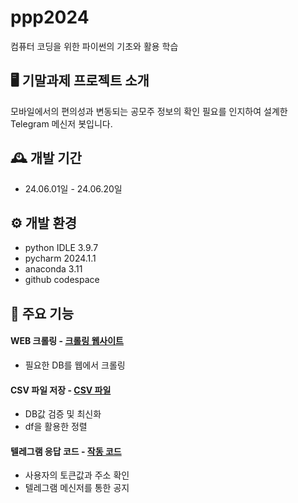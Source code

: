 # ppp2024
컴퓨터 코딩을 위한 파이썬의 기초와 활용 학습

## 🖥️ 기말과제 프로젝트 소개
모바일에서의 편의성과 변동되는 공모주 정보의 확인 필요를 인지하여 설계한 Telegram 메신저 봇입니다.
<br>

## 🕰️ 개발 기간
* 24.06.01일 - 24.06.20일

## ⚙️ 개발 환경
* python IDLE 3.9.7
* pycharm 2024.1.1
* anaconda 3.11
* github codespace

## 📌 주요 기능
#### WEB 크롤링 - [크롤링 웹사이트](https://finance.naver.com/sise/ipo.naver)
- 필요한 DB를 웹에서 크롤링
#### CSV 파일 저장 - [CSV 파일](https://github.com/GooglePlexs/ppp2024-new/blob/main/ipo_data.csv)
- DB값 검증 및 최신화
- df을 활용한 정렬
#### 텔레그램 응답 코드 - [작동 코드](https://github.com/GooglePlexs/ppp2024-new/commit/5ca516e3f2f639f8d86c93c5d8df39bd18f872c9)
- 사용자의 토큰값과 주소 확인
- 텔레그램 메신저를 통한 공지
